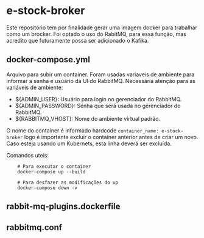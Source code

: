 # e-stock-broker

Este repositório tem por finalidade gerar uma imagem docker para trabalhar como um brocker. Foi optado o uso do RabitMQ, para essa função, mas acredito que futuramente possa ser adicionado o Kafika.

## docker-compose.yml

Arquivo para subir um container. Foram usadas variaveis de ambiente para informar a senha e usuário da UI do RabbitMQ.
Necessária atenção para as variáveis de ambiente:
* ${ADMIN_USER}: Usuário para login no gerenciador do RabbitMQ.
* ${ADMIN_PASSWORD}: Senha que será usada no gerenciador do RabbitMQ.
* ${RABBITMQ_VHOST}: Nome do ambiente virtual padrão.

O nome do container é informado hardcode ``` container_name: e-stock-broker ``` logo é importante excluir o container anterior antes de criar um novo.
Caso esteja usando um Kubernets, esta linha deverá ser excluída.

Comandos uteis:
```
    # Para executar o container
    docker-compose up --build
    
    # Para desfazer as modificações do up
    docker-compose down -v
```

## rabbit-mq-plugins.dockerfile

## rabbitmq.conf
